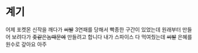 # 계기

어제 포켓몬 신작을 깨다가 ~~씨발~~ 3연패를 당해서 빡종한 구간이 있었는데
원래부터 만들어 보려다가 ~~좆같은놈때문에~~ 만들려고 합니다
내가 스파이스 다 먹여줬는데 ~~씨발~~ 은혜를 원수로 갚아요 아주
